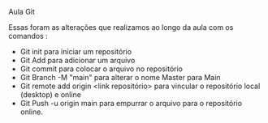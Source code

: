  Aula Git

 Essas foram as alterações que realizamos ao longo da aula com os comandos :
 - Git init para iniciar um repositório
 - Git Add para adicionar um arquivo
 - Git commit para colocar o arquivo no repositório
 - Git Branch -M "main" para alterar o nome Master para Main
 - Git remote add origin <link repositório> para vincular o repositório local (desktop) e online
 - Git Push -u origin main para empurrar o arquivo para o repositório online.
